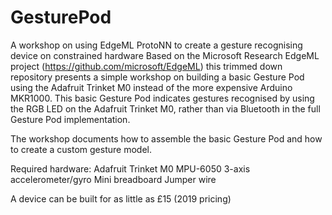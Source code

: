 # GesturePod
A workshop on using EdgeML ProtoNN to create a gesture recognising device on constrained hardware
Based on the Microsoft Research EdgeML project (https://github.com/microsoft/EdgeML) this trimmed down repository 
presents a simple workshop on building a basic Gesture Pod using the Adafruit Trinket M0 instead of the more expensive Arduino MKR1000.
This basic Gesture Pod indicates gestures recognised by using the RGB LED on the Adafruit Trinket M0, rather than
via Bluetooth in the full Gesture Pod implementation.

The workshop documents how to assemble the basic Gesture Pod and how to create a custom gesture model.

Required hardware:
  Adafruit Trinket M0
  MPU-6050 3-axis accelerometer/gyro
  Mini breadboard
  Jumper wire
  
A device can be built for as little as £15 (2019 pricing)
